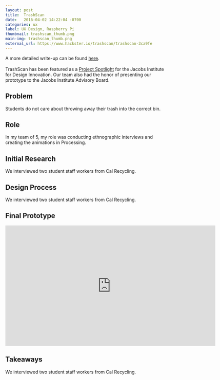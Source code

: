 ```yaml
---
layout: post
title:  TrashScan
date:   2016-04-02 14:22:04 -0700
categories: ux
label: UX Design, Raspberry Pi
thumbnail: trashscan_thumb.png
main-img: trashscan_thumb.png
external_url: https://www.hackster.io/trashscan/trashscan-3ca9fe
---
```

<section>
A more detailed write-up can be found <a href="{{ page.external_url }}">here</a>. 
<br>
<br>
TrashScan has been featured as a <a href="http://jacobsinstitute.berkeley.edu/student-project/trashscan/">Project Spotlight</a> for the Jacobs Institute for Design Innovation. Our team also had the honor of presenting our prototype to the Jacobs Institute Advisory Board.
</section>

<div class="row">
  <div class="col-md-6 project-problem">
  		<h2 class="block-title">Problem</h2>
  		  Students do not care about throwing away their trash into the correct bin.
  </div>
  <div class="col-md-6 project-role">
  	<h2 class="block-title">Role</h2>
  		In my team of 5, my role was conducting ethnographic interviews and creating the animations in Processing.
  	</div>

</div>

<section>
<h1 class="section-title">Initial Research</h1>

We interviewed two student staff workers from Cal Recycling. 
</section>


<section>
<h1 class="section-title">Design Process</h1>

We interviewed two student staff workers from Cal Recycling. 
</section>

<section>
<h1 class="section-title">Final Prototype</h1>

<iframe width="655" height="375" src="https://www.youtube.com/embed/xkhOMdKdvc4" frameborder="0" allowfullscreen></iframe>
</section>

<section>
<h1 class="section-title">Takeaways</h1>

We interviewed two student staff workers from Cal Recycling. 
</section>